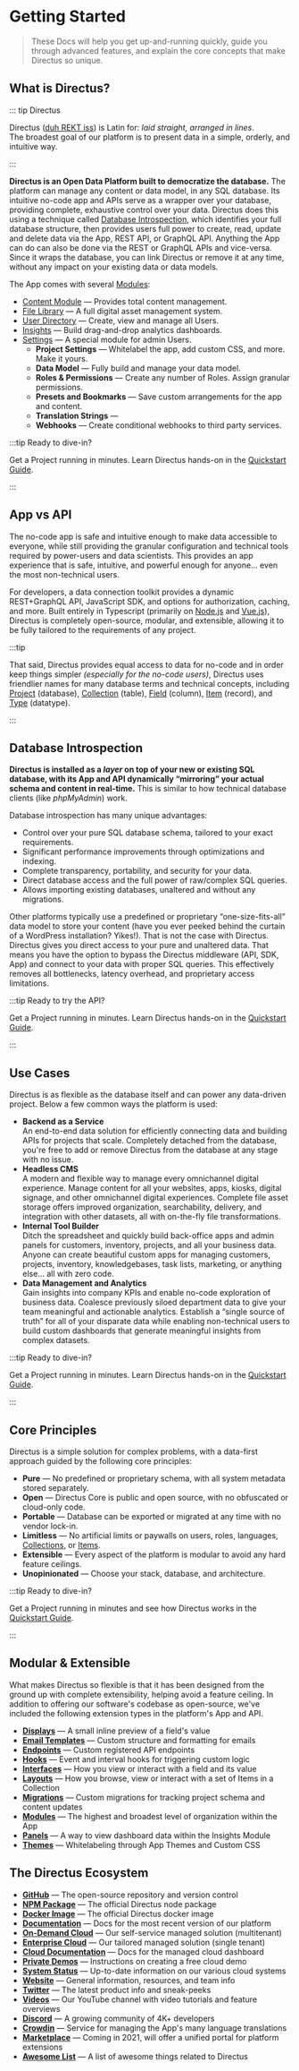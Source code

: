# Getting Started

> These Docs will help you get up-and-running quickly, guide you through advanced features, and explain the core
> concepts that make Directus so unique.

## What is Directus?

<!--@TODO
getting-started > introduction
Add 2-4 min Promo Video When Ready
-->

::: tip Directus

Directus ([duh REKT iss](http://audio.pronouncekiwi.com/Salli/Directus)) is Latin for: _laid straight, arranged in
lines_.\
The broadest goal of our platform is to present data in a simple, orderly, and intuitive way.

:::

**Directus is an Open Data Platform built to democratize the database.** The platform can manage any content or data
model, in any SQL database. Its intuitive no-code app and APIs serve as a wrapper over your database, providing
complete, exhaustive control over your data. Directus does this using a technique called
[Database Introspection](#database-introspection), which identifies your full database structure, then provides users
full power to create, read, update and delete data via the App, REST API, or GraphQL API. Anything the App can do can
also be done via the REST or GraphQL APIs and vice-versa. Since it wraps the database, you can link Directus or remove
it at any time, without any impact on your existing data or data models.

The App comes with several [Modules](/getting-started/glossary/#modules):

- [Content Module]() — Provides total content management.
- [File Library]() — A full digital asset management system.
- [User Directory]() — Create, view and manage all Users.
- [Insights]() — Build drag-and-drop analytics dashboards.
- [Settings]() — A special module for admin Users.
  - **Project Settings** — Whitelabel the app, add custom CSS, and more. Make it yours.
  - **Data Model** — Fully build and manage your data model.
  - **Roles & Permissions** — Create any number of Roles. Assign granular permissions.
  - **Presets and Bookmarks** — Save custom arrangements for the app and content.
  - **Translation Strings** —
  - **Webhooks** — Create conditional webhooks to third party services.

:::tip Ready to dive-in?

Get a Project running in minutes. Learn Directus hands-on in the [Quickstart Guide](/getting-started/quickstart/).

:::

<!--
:::tip Cloud Extensions

Aside from these core modules, new features are constantly shipping. Learn more about [Cloud Extensions](/cloud/glossary/extensions).

:::
-->

## App vs API

The no-code app is safe and intuitive enough to make data accessible to everyone, while still providing the granular
configuration and technical tools required by power-users and data scientists. This provides an app experience that is
safe, intuitive, and powerful enough for anyone... even the most non-technical users.

For developers, a data connection toolkit provides a dynamic REST+GraphQL API, JavaScript SDK, and options for
authorization, caching, and more. Built entirely in Typescript (primarily on [Node.js](https://nodejs.dev) and
[Vue.js](https://vuejs.org)), Directus is completely open-source, modular, and extensible, allowing it to be fully
tailored to the requirements of any project.

:::tip

That said, Directus provides equal access to data for no-code and in order keep things simpler _(especially for the
no-code users)_, Directus uses friendlier names for many database terms and technical concepts, including
[Project](/getting-started/glossary/#projects) (database), [Collection](/getting-started/glossary/#collections) (table),
[Field](/getting-started/glossary/#fields) (column), [Item](/getting-started/glossary/#items) (record), and
[Type](/getting-started/glossary/#types) (datatype).

<!--
@TODO getting-started > learn-directus
To get more information, see the guide on [How to Learn Directus](/getting-started/learn-directus).
-->

:::

## Database Introspection

**Directus is installed as a _layer_ on top of your new or existing SQL database, with its App and API dynamically
“mirroring” your actual schema and content in real-time.** This is similar to how technical database clients (like
_phpMyAdmin_) work.

<!--
@TODO
getting-started > How to Learn Directus
Add a link to a place that expands on all these terms and describes the whole system as an overview
-->

Database introspection has many unique advantages:

- Control over your pure SQL database schema, tailored to your exact requirements.
- Significant performance improvements through optimizations and indexing.
- Complete transparency, portability, and security for your data.
- Direct database access and the full power of raw/complex SQL queries.
- Allows importing existing databases, unaltered and without any migrations.

Other platforms typically use a predefined or proprietary “one-size-fits-all” data model to store your content (have you
ever peeked behind the curtain of a WordPress installation? Yikes!). That is not the case with Directus. Directus gives
you direct access to your pure and unaltered data. That means you have the option to bypass the Directus middleware
(API, SDK, App) and connect to your data with proper SQL queries. This effectively removes all bottlenecks, latency
overhead, and proprietary access limitations.

:::tip Ready to try the API?

Get a Project running in minutes. Learn Directus hands-on in the [Quickstart Guide](/getting-started/quickstart/).

:::

## Use Cases

Directus is as flexible as the database itself and can power any data-driven project. Below a few common ways the
platform is used:

- **Backend as a Service**\
  An end-to-end data solution for efficiently connecting data and building APIs for projects that scale. Completely detached
  from the database, you're free to add or remove Directus from the database at any stage with no issue.
- **Headless CMS**\
  A modern and flexible way to manage every omnichannel digital experience. Manage content for all your websites, apps, kiosks,
  digital signage, and other omnichannel digital experiences. Complete file asset storage offers improved organization, searchability,
  delivery, and integration with other datasets, all with on-the-fly file transformations.
- **Internal Tool Builder**\
  Ditch the spreadsheet and quickly build back-office apps and admin panels for customers, inventory, projects, and all your
  business data. Anyone can create beautiful custom apps for managing customers, projects, inventory, knowledgebases, task
  lists, marketing, or anything else... all with zero code.
- **Data Management and Analytics**\
  Gain insights into company KPIs and enable no-code exploration of business data. Coalesce previously siloed department
  data to give your team meaningful and actionable analytics. Establish a “single source of truth” for all of your disparate
  data while enabling non-technical users to build custom dashboards that generate meaningful insights from complex datasets.

:::tip Ready to dive-in?

Get a Project running in minutes. Learn Directus hands-on in the [Quickstart Guide](/getting-started/quickstart/).

:::

## Core Principles

Directus is a simple solution for complex problems, with a data-first approach guided by the following core principles:

- **Pure** — No predefined or proprietary schema, with all system metadata stored separately.
- **Open** — Directus Core is public and open source, with no obfuscated or cloud-only code.
- **Portable** — Database can be exported or migrated at any time with no vendor lock-in.
- **Limitless** — No artificial limits or paywalls on users, roles, languages,
  [Collections](/getting-started/collections), or [Items](getting-started/glossary/items).
- **Extensible** — Every aspect of the platform is modular to avoid any hard feature ceilings.
- **Unopinionated** — Choose your stack, database, and architecture.

:::tip Ready to dive-in?

Get a Project running in minutes and see how Directus works in the [Quickstart Guide](/getting-started/quickstart/).

:::

## Modular & Extensible

What makes Directus so flexible is that it has been designed from the ground up with complete extensibility, helping
avoid a feature ceiling. In addition to offering our software's codebase as open-source, we've included the following
extension types in the platform's App and API.

- **[Displays](/extensions/displays/)** — A small inline preview of a field's value
- **[Email Templates](/extensions/email-templates/)** — Custom structure and formatting for emails
- **[Endpoints](/extensions/endpoints/)** — Custom registered API endpoints
- **[Hooks](/extensions/hooks/)** — Event and interval hooks for triggering custom logic
- **[Interfaces](/extensions/interfaces/)** — How you view or interact with a field and its value
- **[Layouts](/extensions/layouts/)** — How you browse, view or interact with a set of Items in a Collection
- **[Migrations](/extensions/migrations/)** — Custom migrations for tracking project schema and content updates
- **[Modules](/extensions/modules/)** — The highest and broadest level of organization within the App
- **[Panels](/extensions/panels/)** — A way to view dashboard data within the Insights Module
- **[Themes](/extensions/themes/)** — Whitelabeling through App Themes and Custom CSS

## The Directus Ecosystem

- **[GitHub](https://github.com/directus/directus)** — The open-source repository and version control
- **[NPM Package](https://www.npmjs.com/package/directus)** — The official Directus node package
- **[Docker Image](https://hub.docker.com/r/directus/directus)** — The official Directus docker image
- **[Documentation](https://docs.directus.io)** — Docs for the most recent version of our platform
- **[On-Demand Cloud](https://directus.cloud)** — Our self-service managed solution (multitenant)
- **[Enterprise Cloud](https://directus.cloud)** — Our tailored managed solution (single tenant)
- **[Cloud Documentation](https://directus.cloud/docs)** — Docs for the managed cloud dashboard
- **[Private Demos](https://directus.cloud/docs#creating-a-private-demo)** — Instructions on creating a free cloud demo
- **[System Status](https://status.directus.cloud)** — Up-to-date information on our various cloud systems
- **[Website](https://directus.io)** — General information, resources, and team info
- **[Twitter](https://twitter.com/directus)** — The latest product info and sneak-peeks
- **[Videos](https://www.youtube.com/c/DirectusVideos)** — Our YouTube channel with video tutorials and feature
  overviews
- **[Discord](https://directus.chat)** — A growing community of 4K+ developers
- **[Crowdin](https://locales.directus.io/)** — Service for managing the App's many language translations
- **[Marketplace](https://directus.market/)** — Coming in 2021, will offer a unified portal for platform extensions
- **[Awesome List](https://github.com/directus-community/awesome-directus)** — A list of awesome things related to
  Directus
